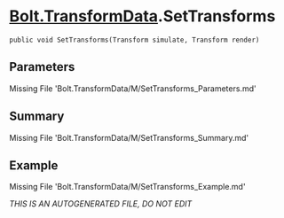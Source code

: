 # [Bolt.TransformData](Types/Bolt.TransformData.md).SetTransforms
`public void SetTransforms(Transform simulate, Transform render)`
## Parameters
Missing File 'Bolt.TransformData/M/SetTransforms_Parameters.md'
## Summary
Missing File 'Bolt.TransformData/M/SetTransforms_Summary.md'
## Example
Missing File 'Bolt.TransformData/M/SetTransforms_Example.md'

*THIS IS AN AUTOGENERATED FILE, DO NOT EDIT*
